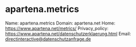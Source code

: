 
# apartena.metrics 

Name: apartena.metrics 
Domain: apartena.net
Home: https://www.apartena.net/metrics/
Privacy_policy: https://www.apartena.net/datenschutzerklaerung.html
Email: directinteractive@datenschutzanfrage.de
